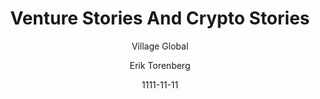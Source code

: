 ---
layout: media
title: Venture Stories And Crypto Stories
date: 1111-11-11
categories: ['Podcasts']
author: ['Village Global', 'Erik Torenberg']
excerpt: Venture Stories by Village Global takes you inside the world of venture capital and technology, featuring enlightening interviews with entrepreneurs, investors and tech industry leaders. The podcast is hosted by Village Global partner and co-founder Erik Torenberg and produced by Brett Bolkowy. Check us out on the web at villageglobal.vc/podcast for more.
external_url: https://itunes.apple.com/us/podcast/venture-stories/id1316769266
---